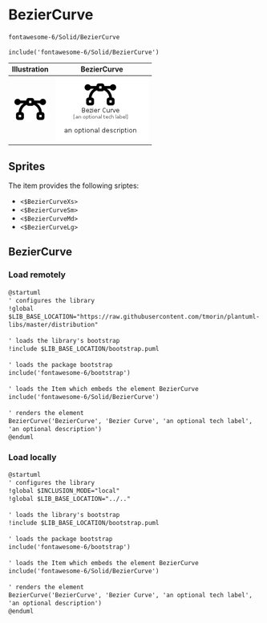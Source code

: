 # BezierCurve


```text
fontawesome-6/Solid/BezierCurve
```

```text
include('fontawesome-6/Solid/BezierCurve')
```



| Illustration | BezierCurve |
| :---: | :---: |
| ![illustration for Illustration](../../fontawesome-6/Solid/BezierCurve.png) | ![illustration for BezierCurve](../../fontawesome-6/Solid/BezierCurve.Local.png) |



## Sprites
The item provides the following sriptes:

- `<$BezierCurveXs>`
- `<$BezierCurveSm>`
- `<$BezierCurveMd>`
- `<$BezierCurveLg>`





## BezierCurve

### Load remotely
```plantuml
@startuml
' configures the library
!global $LIB_BASE_LOCATION="https://raw.githubusercontent.com/tmorin/plantuml-libs/master/distribution"

' loads the library's bootstrap
!include $LIB_BASE_LOCATION/bootstrap.puml

' loads the package bootstrap
include('fontawesome-6/bootstrap')

' loads the Item which embeds the element BezierCurve
include('fontawesome-6/Solid/BezierCurve')

' renders the element
BezierCurve('BezierCurve', 'Bezier Curve', 'an optional tech label', 'an optional description')
@enduml
```

### Load locally
```plantuml
@startuml
' configures the library
!global $INCLUSION_MODE="local"
!global $LIB_BASE_LOCATION="../.."

' loads the library's bootstrap
!include $LIB_BASE_LOCATION/bootstrap.puml

' loads the package bootstrap
include('fontawesome-6/bootstrap')

' loads the Item which embeds the element BezierCurve
include('fontawesome-6/Solid/BezierCurve')

' renders the element
BezierCurve('BezierCurve', 'Bezier Curve', 'an optional tech label', 'an optional description')
@enduml
```


